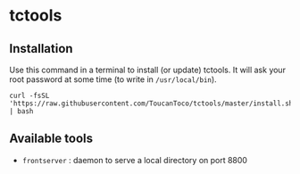 # tctools

## Installation

Use this command in a terminal to install (or update) tctools. It will ask your root password at some time (to write in `/usr/local/bin`).

```
curl -fsSL 'https://raw.githubusercontent.com/ToucanToco/tctools/master/install.sh' | bash
```

## Available tools

- `frontserver` : daemon to serve a local directory on port 8800
